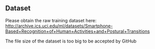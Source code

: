 ## Dataset
Please obtain the raw training dataset here:
http://archive.ics.uci.edu/ml/datasets/Smartphone-Based+Recognition+of+Human+Activities+and+Postural+Transitions

The file size of the dataset is too big to be accepted by GitHub
